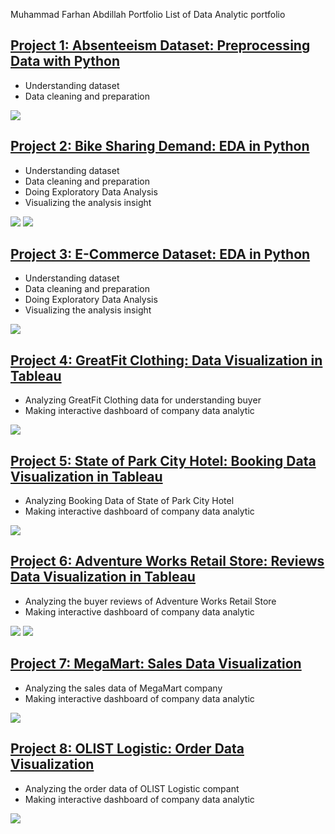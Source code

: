 Muhammad Farhan Abdillah Portfolio
List of Data Analytic portfolio 

## [Project 1: Absenteeism Dataset: Preprocessing Data with Python](https://github.com/farhanphame/Absenteeism_Dataset)
- Understanding dataset
- Data cleaning and preparation

![](https://github.com/farhanphame/Farhan_Portfolio/blob/main/Images/Absenteeism.JPG)

## [Project 2: Bike Sharing Demand: EDA in Python](https://github.com/farhanphame/Bike_Sharing_Demand)
- Understanding dataset
- Data cleaning and preparation
- Doing Exploratory Data Analysis
- Visualizing the analysis insight

![](https://github.com/farhanphame/Farhan_Portfolio/blob/main/Images/Bike%20Sharing.JPG)
![](https://github.com/farhanphame/Farhan_Portfolio/blob/main/Images/Bike%20Sharing%202.JPG)

## [Project 3: E-Commerce Dataset: EDA in Python](https://github.com/farhanphame/E-Commerce_Dataset)
- Understanding dataset
- Data cleaning and preparation
- Doing Exploratory Data Analysis
- Visualizing the analysis insight

![](https://github.com/farhanphame/Farhan_Portfolio/blob/main/Images/Online%20Retail.JPG)

## [Project 4: GreatFit Clothing: Data Visualization in Tableau](https://public.tableau.com/app/profile/muhammad.farhan.abdillah/viz/GreatFitClothing-DataVisualizationProject/DashboardofGreeatFitClothing)
- Analyzing GreatFit Clothing data for understanding buyer
- Making interactive dashboard of company data analytic

![](https://github.com/farhanphame/Farhan_Portfolio/blob/main/Images/GreatFit%20Clothing%20Dashboard.JPG)

## [Project 5: State of Park City Hotel: Booking Data Visualization in Tableau](https://public.tableau.com/app/profile/muhammad.farhan.abdillah/viz/HotelDataVisualizationProject/HotelBookingDashboard)
- Analyzing Booking Data of State of Park City Hotel
- Making interactive dashboard of company data analytic

![](https://github.com/farhanphame/Farhan_Portfolio/blob/main/Images/Dashboard%20of%20States%20Park%20City%20Peaks%20Hotel.JPG)

## [Project 6: Adventure Works Retail Store: Reviews Data Visualization in Tableau](https://public.tableau.com/app/profile/muhammad.farhan.abdillah/viz/AdventureWorksRetailStore-DataVisualizationProject/SalesbyCityandSalesStats)
- Analyzing the buyer reviews of Adventure Works Retail Store
- Making interactive dashboard of company data analytic

![](https://github.com/farhanphame/Farhan_Portfolio/blob/main/Images/Adventure%20Works%20Dashboard.JPG)
![](https://github.com/farhanphame/Farhan_Portfolio/blob/main/Images/Adventure%20Works%20Dashboard%202.JPG)

## [Project 7: MegaMart: Sales Data Visualization](https://public.tableau.com/app/profile/muhammad.farhan.abdillah/viz/MegaMart-VisualizationProject/MegamartSalesDashboard)
- Analyzing the sales data of MegaMart company
- Making interactive dashboard of company data analytic

![](https://github.com/farhanphame/Farhan_Portfolio/blob/main/Images/MegaMart%20Sales%20Dashboard.JPG)

## [Project 8: OLIST Logistic: Order Data Visualization](https://public.tableau.com/app/profile/muhammad.farhan.abdillah/viz/OLISTLogisticProject-DataVisualization/OLISTLogisticDashboard)
- Analyzing the order data of OLIST Logistic compant
- Making interactive dashboard of company data analytic

![](https://github.com/farhanphame/Farhan_Portfolio/blob/main/Images/OLISH%20Logistic%20Dashboard.JPG)
